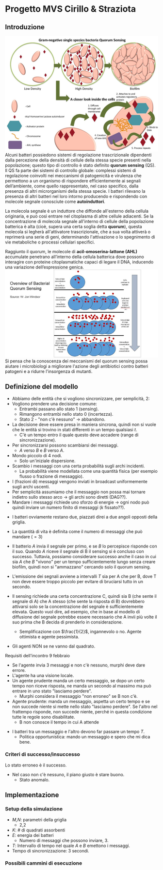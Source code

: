 # Progetto MVS Cirillo & Straziota
## Introduzione
![biofilm](img/2-biofilm.jpeg)
Alcuni batteri possiedono sistemi di regolazione trascrizionale dipendenti dalla percezione della densità di cellule della stessa specie presenti nella popolazione; questo tipo di controllo è stato definito **quorum sensing** (QS). Il QS fa parte dei sistemi di controllo globale: complessi sistemi di regolazione coinvolti nei meccanismi di patogenicità e virulenza che permettono a un organismo di rispondere efficientemente ai segnali dell’ambiente, come quello rappresentato, nel caso specifico, dalla presenza di altri microrganismi della stessa specie. I batteri rilevano la presenza di altri batteri nel loro intorno producendo e rispondendo con molecole segnale conosciute come **autoinduttori**.

La molecola segnale è un induttore che diffonde all'esterno della cellula originaria, e può così entrare nel citoplasma di altre cellule adiacenti. Se la concentrazione di molecola segnale all'interno di cellule della popolazione batterica è alta (cioè, supera una certa soglia detta **quorum**), questa molecola si legherà all'attivatore trascrizionale, che a sua volta attiverà o reprimerà una serie di geni, determinando l'attivazione o lo spegnimento di vie metaboliche o processi cellulari specifici.

<!-- Queste molecole si accumulano al di fuori delle cellule microbiche e, superata una certa soglia (detta quorum), possono innescare una serie di eventi che si succedono con effetto “a cascata”. -->

Raggiunto il quorum, le molecole di **acil-omoserina-lattone (AHL)** accumulate penetrano all’interno della cellula batterica dove possono interagire con proteine citoplasmatiche capaci di legare il DNA, inducendo una variazione dell’espressione genica.
![Figura 1 – Overview del funzionamento del quorum sensing batterico](img/1-quorum-sensing.jpeg)
Si pensa che la conoscenza dei meccanismi del quorum sensing possa aiutare i microbiologi a migliorare l'azione degli antibiotici contro batteri patogeni e a ridurre l'insorgenza di mutanti.
## Definizione del modello
- Abbiamo delle entità che si vogliono sincronizzare, per semplicità, 2:
- Vogliono prendere una decisione comune:
    - Entrambi passano allo stato 1 (sensing).
    - Rimangono entrambi nello stato 0 (incertezza).
    - Stato 2 - "non c'è nessuno" -> abbandono.
- La decisione deve essere presa in maniera sincrona, quindi non si vuole che le entità si trovino in stati differenti in un tempo qualsiasi $t$.
    - C'è un tempo entro il quale questo deve accadere (range di sincronizzazione).
- Per sincronizzarsi possono scambiarsi dei messaggi.
    - _A_ verso _B_ e _B_ verso _A_.
- Mondo piccolo di 4 nodi.
    - Solo un'iniziale dispersione.
- Scambio i messaggi con una certa probabilità sugli archi incidenti.
    - La probabilità viene modellata come una quantità fisica (per esempio flusso o frazione di messaggio).
- I (frazioni di) messaggi vengono inviati in broadcast uniformemente sugli archi uscenti.
- Per semplicità assumiamo che il messaggio non possa mai tornare indietro sullo stesso arco -> gli archi sono diretti (DAG??).
- Mandare i messaggi richiede uno sforzo di energie -> ogni nodo può quindi inviare un numero finito di messaggi ($k$ fissato??).

<!-- - Conserviamo l'idea della griglia M*N, ma distribuiamo su di essa anche K
quadrati assorbenti che bloccano/assorbono la propagazione del segnale
chimico che ci arriva sopra. -->

- I batteri ovviamente restano due, piazzati direi a due angoli opposti
della griglia.

<!-- - I batteri hanno un'energia $E$ che decrementa di $\frac{E}{S}$ (COSì ESPONENZIALMENTE??) ad ogni segnale chimico
emesso. L'energia va quindi investita al meglio. -->
- La quantità di vita è definita come il numero di messaggi che può mandare ($=3$)

- Il batterio _A_ invia il segnale per primo, e se _B_ lo percepisce risponde
con il suo. Quando _A_ riceve il segnale di B il sensing si è concluso con
successo. Tuttavia, possiamo considerare successo anche il caso in cui sia _A_
che _B_ "vivono" per un tempo sufficientemente lungo senza creare biofilm,
quindi non si "ammazzano" cercando solo il quorum sensing.

- L'emissione dei segnali avviene a intervalli $T$ sia per A che per B, dove T non deve essere
troppo piccolo per evitare di bruciarsi tutto in un secondo.

- Il sensing richiede una certa concentrazione C, quindi sia B (che sente il
segnale di A) che A stesso (che sente la risposta di B) dovrebbero attivarsi
solo se la concentrazione del segnale è sufficientemente elevata. Questo
vuol dire, ad esempio, che in base al modello di diffusione del segnale
potrebbe essere necessario che A invii più volte il suo prima che B decida
di prenderlo in considerazione.
    - Semplificazione con $\frac{1}{2}$, ingannevolo o no. Agente ottimista e agente pessimista.
- Gli agenti NON se ne vanno dal quadrato.

<!--> Requisiti dell'incontro 9 febbraio <!-->

- Se l'agente invia 3 messaggi e non c'è nessuno, murphi deve dare errore.
- L'agente ha una visione locale.
- Un agente prudente manda un certo messaggio, se dopo un certo tempo non riceve risposta, ne manda un secondo al massimo ma può entrare in uno stato "lasciamo perdere".
    - Murphi considera il messaggio "non erroneo" se B non c'è.
- Agente prudente: manda un messaggio, aspetta un certo tempo e se non succede niente si mette nello stato "lasciamo perdere". Se l'altro nel frattempo risponde, non succede niente, perché in questa condizione tutte le regole sono disabilitate.
    - B non conosce il tempo in cui A attende

<!-- Requisiti dell'incontro 31 marzo -->
- I batteri tra un messaggio e l'altro devono far passare un tempo $T$.
    - Politica opportunistica: mando un messaggio e spero che mi dica bene.

### Criteri di successo/insuccesso
Lo stato erroneo è il successo.
- Nel caso non c'è nessuno, il piano giusto è stare buono.
    - Stato anomalo.

## Implementazione

### Setup della simulazione
- _M,N_: parametri della griglia
    - 2,2
- _K_: # di quadrati assorbenti
- _E_: energia dei batteri
    - Numero di messaggi che possono inviare, 3.
- _T_: Intervallo di tempo nel quale _A_ e _B_ emettono i messaggi.
- Tempo di sincronizzazione: 3 secondi.

### Possibili cammini di esecuzione